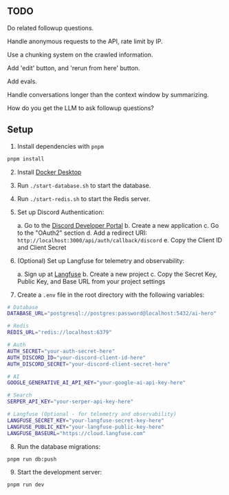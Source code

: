 ## TODO

Do related followup questions.

Handle anonymous requests to the API, rate limit by IP.

Use a chunking system on the crawled information.

Add 'edit' button, and 'rerun from here' button.

Add evals.

Handle conversations longer than the context window by summarizing.

How do you get the LLM to ask followup questions?

## Setup

1. Install dependencies with `pnpm`

```bash
pnpm install
```

2. Install [Docker Desktop](https://www.docker.com/products/docker-desktop/)

3. Run `./start-database.sh` to start the database.

4. Run `./start-redis.sh` to start the Redis server.

5. Set up Discord Authentication:

   a. Go to the [Discord Developer Portal](https://discord.com/developers/applications)
   b. Create a new application
   c. Go to the "OAuth2" section
   d. Add a redirect URI: `http://localhost:3000/api/auth/callback/discord`
   e. Copy the Client ID and Client Secret

6. (Optional) Set up Langfuse for telemetry and observability:

   a. Sign up at [Langfuse](https://langfuse.com)
   b. Create a new project
   c. Copy the Secret Key, Public Key, and Base URL from your project settings

7. Create a `.env` file in the root directory with the following variables:

```bash
# Database
DATABASE_URL="postgresql://postgres:password@localhost:5432/ai-hero"

# Redis
REDIS_URL="redis://localhost:6379"

# Auth
AUTH_SECRET="your-auth-secret-here"
AUTH_DISCORD_ID="your-discord-client-id-here"
AUTH_DISCORD_SECRET="your-discord-client-secret-here"

# AI
GOOGLE_GENERATIVE_AI_API_KEY="your-google-ai-api-key-here"

# Search
SERPER_API_KEY="your-serper-api-key-here"

# Langfuse (Optional - for telemetry and observability)
LANGFUSE_SECRET_KEY="your-langfuse-secret-key-here"
LANGFUSE_PUBLIC_KEY="your-langfuse-public-key-here"
LANGFUSE_BASEURL="https://cloud.langfuse.com"
```

8. Run the database migrations:

```bash
pnpm run db:push
```

9. Start the development server:

```bash
pnpm run dev
```
